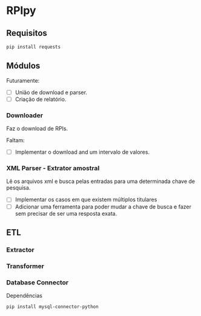 # RPIpy

## Requisitos

```bash
pip install requests

```

## Módulos

Futuramente:

- [ ] União de download e parser.
- [ ] Criação de relatório.

### Downloader

Faz o download de RPIs.

Faltam:

- [ ] Implementar o download and um intervalo de valores.

### XML Parser - Extrator amostral

Lê os arquivos xml e busca pelas entradas para uma determinada chave de pesquisa.

- [ ] Implementar os casos em que existem múltiplos titulares
- [ ] Adicionar uma ferramenta para poder mudar a chave de busca e fazer sem precisar de ser uma resposta exata.

## ETL

### Extractor

### Transformer

### Database Connector

Dependências

```bash
pip install mysql-connector-python

```
